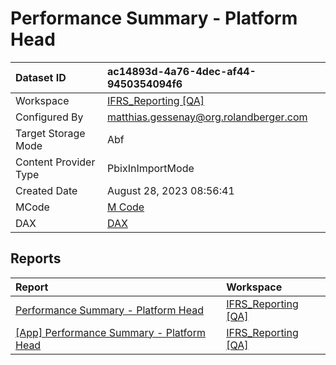 



# Performance Summary - Platform Head

|Dataset ID|ac14893d-4a76-4dec-af44-9450354094f6|
| :--- | :--- |
|Workspace|[IFRS_Reporting [QA]](../Workspaces/IFRS_Reporting-[QA].md)|
|Configured By|matthias.gessenay@org.rolandberger.com|
|Target Storage Mode|Abf|
|Content Provider Type|PbixInImportMode|
|Created Date|August 28, 2023 08:56:41|
|MCode|[M Code](./Performance-Summary---Platform-Head/mcode.md)|
|DAX|[DAX](./Performance-Summary---Platform-Head/dax.md)|

## Reports

|Report|Workspace|
| :--- | :--- |
|[Performance Summary - Platform Head](../Reports/Performance-Summary---Platform-Head.md)|[IFRS_Reporting [QA]](../Workspaces/IFRS_Reporting-[QA].md)|
|[[App] Performance Summary - Platform Head](../Reports/[App]-Performance-Summary---Platform-Head.md)|[IFRS_Reporting [QA]](../Workspaces/IFRS_Reporting-[QA].md)|
